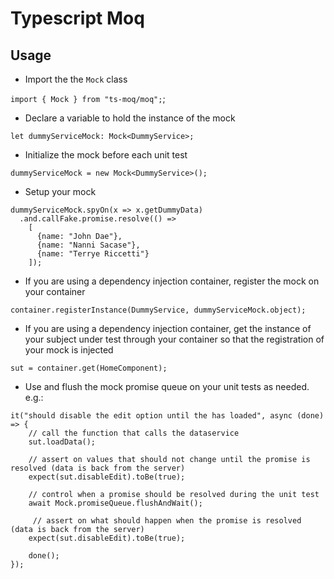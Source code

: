 # Typescript Moq

## Usage

- Import the the `Mock` class

`import { Mock } from "ts-moq/moq";`;

- Declare a variable to hold the instance of the mock

`let dummyServiceMock: Mock<DummyService>;`

- Initialize the mock before each unit test

`dummyServiceMock = new Mock<DummyService>();`

- Setup your mock
```
dummyServiceMock.spyOn(x => x.getDummyData)
  .and.callFake.promise.resolve(() => 
    [
      {name: "John Dae"}, 
      {name: "Nanni Sacase"}, 
      {name: "Terrye Riccetti"}
    ]);
```

- If you are using a dependency injection container, register the mock on your container

`container.registerInstance(DummyService, dummyServiceMock.object);`

- If you are using a dependency injection container, get the instance of your subject under test through your container so that the registration of your mock is injected

`sut = container.get(HomeComponent);`

- Use and flush the mock promise queue on your unit tests as needed. e.g.:

```
it("should disable the edit option until the has loaded", async (done) => {
    // call the function that calls the dataservice
    sut.loadData();
    
    // assert on values that should not change until the promise is resolved (data is back from the server)
    expect(sut.disableEdit).toBe(true);
    
    // control when a promise should be resolved during the unit test
    await Mock.promiseQueue.flushAndWait();
    
     // assert on what should happen when the promise is resolved (data is back from the server)
    expect(sut.disableEdit).toBe(true);

    done();
});
```
